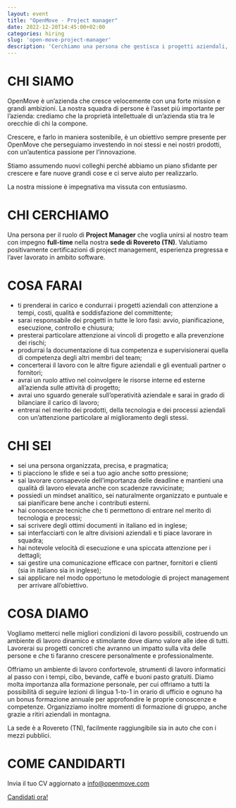 ```yaml
---
layout: event
title: "OpenMove - Project manager"
date: 2022-12-20T14:45:00+02:00
categories: hiring
slug: 'open-move-project-manager'
description: 'Cerchiamo una persona che gestisca i progetti aziendali, concertando risorse interne ed esterne, capace di bilanciare il carico di lavoro. Una persona organizzata e pragmatica che entri nel merito di prodotti, tecnologia e processi aziendali.'
---
```


# CHI SIAMO
OpenMove è un’azienda che cresce velocemente con una forte mission e grandi ambizioni.
La nostra squadra di persone è l’asset più importante per l’azienda: crediamo che la proprietà intellettuale di un’azienda stia tra le orecchie di chi la compone.

Crescere, e farlo in maniera sostenibile, è un obiettivo sempre presente per OpenMove che perseguiamo investendo in noi stessi e nei nostri prodotti, con un’autentica passione per l’innovazione.

Stiamo assumendo nuovi colleghi perché abbiamo un piano sfidante per crescere e fare nuove grandi cose e ci serve aiuto per realizzarlo.

La nostra missione è impegnativa ma vissuta con entusiasmo.

# CHI CERCHIAMO
Una persona per il ruolo di **Project Manager** che voglia unirsi al nostro team con impegno **full-time** nella nostra **sede di Rovereto (TN)**. Valutiamo positivamente certificazioni di project management, esperienza pregressa e l’aver lavorato in ambito software.

# COSA FARAI
- ti prenderai in carico e condurrai i progetti aziendali con attenzione a tempi, costi, qualità e soddisfazione del committente;
- sarai responsabile dei progetti in tutte le loro fasi: avvio, pianificazione, esecuzione, controllo e chiusura;
- presterai particolare attenzione ai vincoli di progetto e alla prevenzione dei rischi;
- produrrai la documentazione di tua competenza e supervisionerai quella di competenza degli altri membri del team;
- concerterai il lavoro con le altre figure aziendali e gli eventuali partner o fornitori;
- avrai un ruolo attivo nel coinvolgere le risorse interne ed esterne all’azienda sulle attività di progetto;
- avrai uno sguardo generale sull’operatività aziendale e sarai in grado di bilanciare il carico di lavoro;
- entrerai nel merito dei prodotti, della tecnologia e dei processi aziendali con un’attenzione particolare al miglioramento degli stessi.

# CHI SEI
- sei una persona organizzata, precisa, e pragmatica;
- ti piacciono le sfide e sei a tuo agio anche sotto pressione;
- sai lavorare consapevole dell’importanza delle deadline e mantieni una qualità di lavoro elevata anche con scadenze ravvicinate;
- possiedi un mindset analitico, sei naturalmente organizzato e puntuale e sai pianificare bene anche i contributi esterni.
- hai conoscenze tecniche che ti permettono di entrare nel merito di tecnologia e processi;
- sai scrivere degli ottimi documenti in italiano ed in inglese;
- sai interfacciarti con le altre divisioni aziendali e ti piace lavorare in squadra;
- hai notevole velocità di esecuzione e una spiccata attenzione per i dettagli;
- sai gestire una comunicazione efficace con partner, fornitori e clienti (sia in italiano sia in inglese);
- sai applicare nel modo opportuno le metodologie di project management per arrivare all’obiettivo.

# COSA DIAMO
Vogliamo metterci nelle migliori condizioni di lavoro possibili, costruendo un ambiente di lavoro dinamico e stimolante dove diamo valore alle idee di tutti. Lavorerai su progetti concreti che avranno un impatto sulla vita delle persone e che ti faranno crescere personalmente e professionalmente.

Offriamo un ambiente di lavoro confortevole, strumenti di lavoro informatici al passo con i tempi, cibo, bevande, caffè e buoni pasto gratuiti. Diamo molta importanza alla formazione personale, per cui offriamo a tutti la possibilità di seguire lezioni di lingua 1-to-1 in orario di ufficio e ognuno ha un bonus formazione annuale per approfondire le proprie conoscenze e competenze. Organizziamo inoltre momenti di formazione di gruppo, anche grazie a ritiri aziendali in montagna.

La sede è a Rovereto (TN), facilmente raggiungibile sia in auto che con i mezzi pubblici.

# COME CANDIDARTI
Invia il tuo CV aggiornato a [info@openmove.com](mailto:info@openmove.com)

<a class="btn btn-primary text-white btn-lg mt-3" target="_blank" href="mailto:info@openmove.com">Candidati ora!</a>